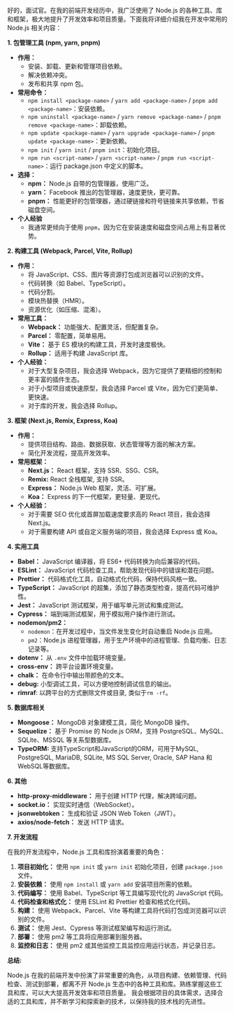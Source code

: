 好的，面试官。在我的前端开发经历中，我广泛使用了 Node.js 的各种工具、库和框架，极大地提升了开发效率和项目质量。下面我将详细介绍我在开发中常用的 Node.js 相关内容：

**1. 包管理工具 (npm, yarn, pnpm)**

*   **作用：**
    *   安装、卸载、更新和管理项目依赖。
    *   解决依赖冲突。
    *   发布和共享 npm 包。
*   **常用命令：**
    *   `npm install <package-name>` / `yarn add <package-name>` / `pnpm add <package-name>`：安装依赖。
    *   `npm uninstall <package-name>` / `yarn remove <package-name>` / `pnpm remove <package-name>`：卸载依赖。
    *   `npm update <package-name>` / `yarn upgrade <package-name>` / `pnpm update <package-name>`：更新依赖。
    *   `npm init` / `yarn init` / `pnpm init`：初始化项目。
    *   `npm run <script-name>` / `yarn <script-name>` / `pnpm run <script-name>`：运行 package.json 中定义的脚本。
*   **选择：**
    *   **npm：** Node.js 自带的包管理器，使用广泛。
    *   **yarn：** Facebook 推出的包管理器，速度更快，更可靠。
    *   **pnpm：** 性能更好的包管理器，通过硬链接和符号链接来共享依赖，节省磁盘空间。
*  **个人经验**
    *  我通常更倾向于使用 `pnpm`，因为它在安装速度和磁盘空间占用上有显著优势。

**2. 构建工具 (Webpack, Parcel, Vite, Rollup)**

*   **作用：**
    *   将 JavaScript、CSS、图片等资源打包成浏览器可以识别的文件。
    *   代码转换（如 Babel、TypeScript）。
    *   代码分割。
    *   模块热替换（HMR）。
    *   资源优化（如压缩、混淆）。
*   **常用工具：**
    *   **Webpack：** 功能强大、配置灵活，但配置复杂。
    *   **Parcel：** 零配置，简单易用。
    *   **Vite：** 基于 ES 模块的构建工具，开发时速度极快。
    *   **Rollup：** 适用于构建 JavaScript 库。
*   **个人经验：**
    *   对于大型复杂项目，我会选择 Webpack，因为它提供了更精细的控制和更丰富的插件生态。
    *   对于小型项目或快速原型，我会选择 Parcel 或 Vite，因为它们更简单、更快速。
    *   对于库的开发，我会选择 Rollup。

**3. 框架 (Next.js, Remix, Express, Koa)**

*   **作用：**
    *   提供项目结构、路由、数据获取、状态管理等方面的解决方案。
    *   简化开发流程，提高开发效率。
*   **常用框架：**
    *   **Next.js：** React 框架，支持 SSR、SSG、CSR。
    *   **Remix:** React 全栈框架, 支持 SSR。
    *   **Express：** Node.js Web 框架，灵活、可扩展。
    *   **Koa：** Express 的下一代框架，更轻量、更现代。
*   **个人经验：**
    *   对于需要 SEO 优化或首屏加载速度要求高的 React 项目，我会选择 Next.js。
    *   对于需要构建 API 或自定义服务端的项目，我会选择 Express 或 Koa。

**4. 实用工具**

*   **Babel：** JavaScript 编译器，将 ES6+ 代码转换为向后兼容的代码。
*   **ESLint：** JavaScript 代码检查工具，帮助发现代码中的错误和潜在问题。
*   **Prettier：** 代码格式化工具，自动格式化代码，保持代码风格一致。
*   **TypeScript：** JavaScript 的超集，添加了静态类型检查，提高代码可维护性。
*   **Jest：** JavaScript 测试框架，用于编写单元测试和集成测试。
*   **Cypress：** 端到端测试框架，用于模拟用户操作进行测试。
*   **nodemon/pm2：**
    *   `nodemon`：在开发过程中，当文件发生变化时自动重启 Node.js 应用。
    *   `pm2`：Node.js 进程管理器，用于生产环境中的进程管理、负载均衡、日志记录等。
*   **dotenv：** 从 `.env` 文件中加载环境变量。
*   **cross-env：** 跨平台设置环境变量。
*   **chalk：** 在命令行中输出带颜色的文本。
*   **debug:** 小型调试工具，可以方便地控制调试信息的输出。
*   **rimraf**: 以跨平台的方式删除文件或目录, 类似于`rm -rf`。

**5. 数据库相关**

*   **Mongoose：** MongoDB 对象建模工具，简化 MongoDB 操作。
*   **Sequelize：** 基于 Promise 的 Node.js ORM，支持 PostgreSQL、MySQL、SQLite、MSSQL 等关系型数据库。
*   **TypeORM:** 支持TypeScript和JavaScript的ORM，可用于MySQL, PostgreSQL, MariaDB, SQLite, MS SQL Server, Oracle, SAP Hana 和 WebSQL等数据库。

**6. 其他**

*   **http-proxy-middleware：** 用于创建 HTTP 代理，解决跨域问题。
*   **socket.io：** 实现实时通信（WebSocket）。
*   **jsonwebtoken：** 生成和验证 JSON Web Token（JWT）。
*   **axios/node-fetch：** 发送 HTTP 请求。

**7. 开发流程**

在我的开发流程中，Node.js 工具和库扮演着重要的角色：

1.  **项目初始化：** 使用 `npm init` 或 `yarn init` 初始化项目，创建 `package.json` 文件。
2.  **安装依赖：** 使用 `npm install` 或 `yarn add` 安装项目所需的依赖。
3.  **代码编写：** 使用 Babel、TypeScript 等工具编写现代化的 JavaScript 代码。
4.  **代码检查和格式化：** 使用 ESLint 和 Prettier 检查和格式化代码。
5.  **构建：** 使用 Webpack、Parcel、Vite 等构建工具将代码打包成浏览器可以识别的文件。
6.  **测试：** 使用 Jest、Cypress 等测试框架编写和运行测试。
7.  **部署：** 使用 pm2 等工具将应用部署到服务器。
8.  **监控和日志：** 使用 pm2 或其他监控工具监控应用运行状态，并记录日志。

**总结:**

Node.js 在我的前端开发中扮演了非常重要的角色，从项目构建、依赖管理、代码检查、测试到部署，都离不开 Node.js 生态中的各种工具和库。熟练掌握这些工具和库，可以大大提高开发效率和项目质量。 我会根据项目的具体需求，选择合适的工具和库，并不断学习和探索新的技术，以保持我的技术栈的先进性。
